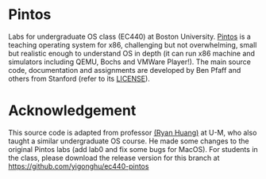 # Pintos
Labs for undergraduate OS class (EC440) at Boston University. [Pintos](http://pintos-os.org) 
is a teaching operating system for x86, challenging but not overwhelming, small
but realistic enough to understand OS in depth (it can run x86 machine and simulators 
including QEMU, Bochs and VMWare Player!). The main source code, documentation and assignments 
are developed by Ben Pfaff and others from Stanford (refer to its [LICENSE](src/LICENSE)).


# Acknowledgement

This source code is adapted from professor [(Ryan Huang)](https://web.eecs.umich.edu/~ryanph/) at U-M, who also taught a similar undergraduate OS course. He made some changes to the original Pintos labs (add lab0 and fix some bugs for MacOS). For students in the class, please download the release version for this branch at https://github.com/yigonghu/ec440-pintos
